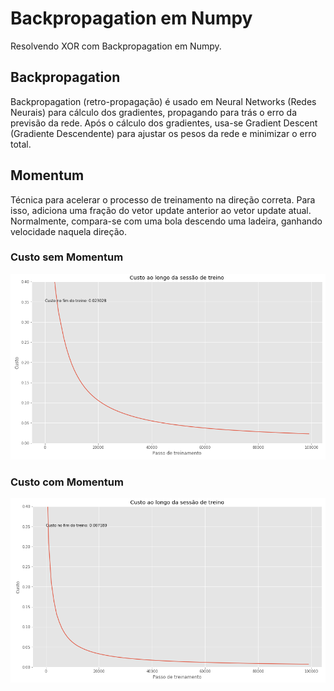 # Backpropagation em Numpy
Resolvendo XOR com Backpropagation em Numpy.

## Backpropagation
Backpropagation (retro-propagação) é usado em Neural Networks (Redes Neurais) para cálculo dos gradientes, propagando para trás o erro da previsão da rede. Após o cálculo dos gradientes, usa-se Gradient Descent (Gradiente Descendente) para ajustar os pesos da rede e minimizar o erro total.

## Momentum
Técnica para acelerar o processo de treinamento na direção correta. Para isso, adiciona uma fração do vetor update anterior ao vetor update atual. Normalmente, compara-se com uma bola descendo uma ladeira, ganhando velocidade naquela direção.

### Custo sem Momentum
![Custo sem Momentum](Plot_custo_sem_Momentum.png)
### Custo com Momentum
![Custo com Momentum](Plot_custo_com_Momentum.png)
